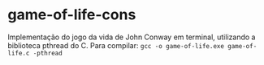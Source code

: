 # game-of-life-cons
Implementação do jogo da vida de John Conway em terminal, utilizando a biblioteca pthread do C.
Para compilar:
`gcc -o game-of-life.exe game-of-life.c -pthread`
